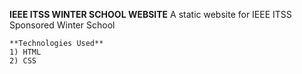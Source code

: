 **IEEE ITSS WINTER SCHOOL WEBSITE**
A static website for IEEE ITSS Sponsored Winter School 

```
**Technologies Used**
1) HTML
2) CSS
```
